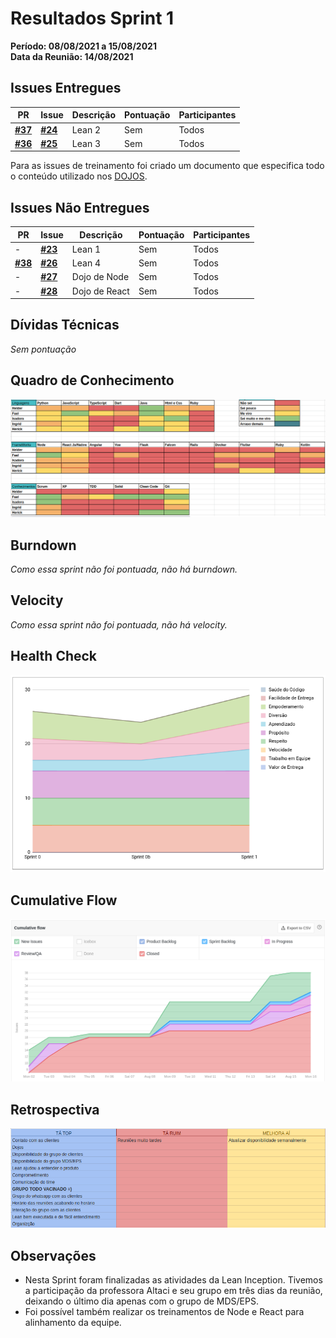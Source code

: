 # Resultados Sprint 1

**Período: 08/08/2021 a 15/08/2021**<br>
**Data da Reunião: 14/08/2021**

## Issues Entregues
| PR | Issue | Descrição | Pontuação | Participantes |
|----|-------|-----------|-----------|---------------|
| [**#37**](https://github.com/fga-eps-mds/2021.1-Linguas-Indigenas-Docs/pull/37)| [**#24**](https://github.com/fga-eps-mds/2021.1-Linguas-Indigenas-Docs/issues/24) | Lean 2 | Sem | Todos |
| [**#36**](https://github.com/fga-eps-mds/2021.1-Linguas-Indigenas-Docs/pull/36)| [**#25**](https://github.com/fga-eps-mds/2021.1-Linguas-Indigenas-Docs/issues/25) | Lean 3 | Sem | Todos |


Para as issues de treinamento foi criado um documento que especifica todo o conteúdo utilizado nos [DOJOS](../../Dojos/dojos.md).

## Issues Não Entregues
| PR | Issue | Descrição | Pontuação | Participantes |
|----|-------|-----------|-----------|---------------|
| - | [**#23**](https://github.com/fga-eps-mds/2021.1-Linguas-Indigenas-Docs/issues/23) | Lean 1 | Sem | Todos |
| [**#38**](https://github.com/fga-eps-mds/2021.1-Linguas-Indigenas-Docs/pull/38) | [**#26**](https://github.com/fga-eps-mds/2021.1-Linguas-Indigenas-Docs/issues/26) | Lean 4 | Sem | Todos |
| - | [**#27**](https://github.com/fga-eps-mds/2021.1-Linguas-Indigenas-Docs/issues/26) | Dojo de Node | Sem | Todos |
| - | [**#28**](https://github.com/fga-eps-mds/2021.1-Linguas-Indigenas-Docs/issues/26) | Dojo de React | Sem | Todos |

## Dívidas Técnicas
*Sem pontuação*

## Quadro de Conhecimento
![quadro1](../../img/quadroConhecimento/quadro1.png)

## Burndown
*Como essa sprint não foi pontuada, não há burndown.*

## Velocity
*Como essa sprint não foi pontuada, não há velocity.*

## Health Check
![health1](../../img/healthCheck/health1.png)

## Cumulative Flow
![cumulative1](../../img/cumulativeFlow/cumulative1.png)

## Retrospectiva

![retro1](../../img/retrospective/retro1.png)


## Observações
- Nesta Sprint foram finalizadas as atividades da Lean Inception. Tivemos a participação da professora Altaci e seu grupo em três dias da reunião, deixando o último dia apenas com o grupo de MDS/EPS.
- Foi possível também realizar os treinamentos de Node e React para alinhamento da equipe.